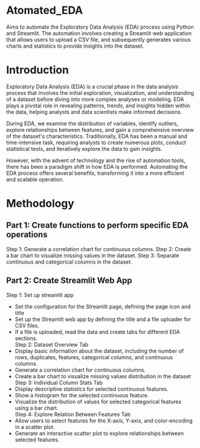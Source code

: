 # Atomated_EDA
Aims to automate the Exploratory Data Analysis (EDA) process using Python and Streamlit.  The automation involves creating a Streamlit web application that allows users to upload a CSV file, and subsequently generates various charts and statistics to provide insights into the dataset.
# Introduction
Exploratory Data Analysis (EDA) is a crucial phase in the data analysis process that involves the initial exploration, visualization, and understanding of a dataset before diving into more complex analyses or modeling. EDA plays a pivotal role in revealing patterns, trends, and insights hidden within the data, helping analysts and data scientists make informed decisions.

During EDA, we examine  the distribution of variables, identify outliers, explore relationships between features, and gain a comprehensive overview of the dataset's characteristics. Traditionally, EDA has been a manual and time-intensive task, requiring analysts to create numerous plots, conduct statistical tests, and iteratively explore the data to gain insights.

However, with the advent of technology and the rise of automation tools, there has been a paradigm shift in how EDA is performed. Automating the EDA process offers several benefits, transforming it into a more efficient and scalable operation.
# Methodology
## Part 1: Create functions to perform specific EDA operations
Step 1:  Generate a correlation chart for continuous columns.
Step 2: Create a bar chart to visualize missing values in the dataset.
Step 3: Separate continuous and categorical columns in the dataset.
## Part 2: Create Streamlit Web App
Step 1: Set up streamlit app  
- Set the configuration for the Streamlit page, defining the page icon and title  
- Set up the Streamlit web app by defining the title and a file uploader for CSV files.  
- If a file is uploaded, read the data and create tabs for different EDA sections.  
Step 2: Dataset Overview Tab  
- Display basic information about the dataset, including the number of rows, duplicates, features, categorical columns, and continuous columns.  
- Generate a correlation chart for continuous columns.  
- Create a bar chart to visualize missing values distribution in the dataset  
Step 3: Individual Column Stats Tab  
- Display descriptive statistics for selected continuous features.  
- Show a histogram for the selected continuous feature.  
- Visualize the distribution of values for selected categorical features using a bar chart.  
Step 4: Explore Relation Between Features Tab  
- Allow users to select features for the X-axis, Y-axis, and color-encoding in a scatter plot.  
- Generate an interactive scatter plot to explore relationships between selected features.  
